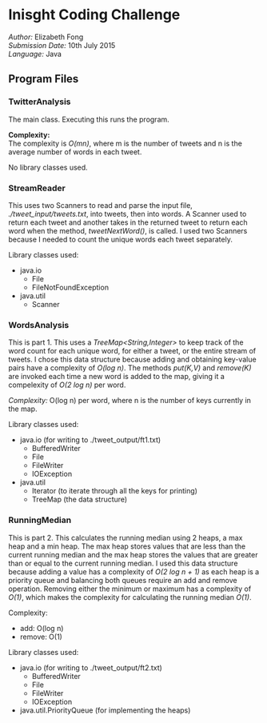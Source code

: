 # Inisght Coding Challenge   
_Author:_ Elizabeth Fong   
_Submission Date:_ 10th July 2015   
_Language:_ Java   

## Program Files   
### TwitterAnalysis   
The main class. Executing this runs the program.   

__Complexity:__   
The complexity is _O(mn)_, where m is the number of tweets and n is the average number of words in each tweet.   

No library classes used.   

### StreamReader   
This uses two Scanners to read and parse the input file, _./tweet_input/tweets.txt_, into tweets, then into words. A Scanner used to return each tweet and another takes in the returned tweet to return each word when the method, _tweetNextWord()_, is called. I used two Scanners because I needed to count the unique words each tweet separately.     

Library classes used:   
* java.io   
   * File
   * FileNotFoundException
* java.util
   * Scanner

### WordsAnalysis   
This is part 1. This uses a _TreeMap<String,Integer>_ to keep track of the word count for each unique word, for either a tweet, or the entire stream of tweets. I chose this data structure because adding and obtaining key-value pairs have a complexity of _O(log n)_. The methods _put(K,V)_ and _remove(K)_ are invoked each time a new word is added to the map, giving it a compelexity of _O(2 log n)_ per word.   

_Complexity:_ O(log n) per word, where n is the number of keys currently in the map.   

Library classes used:
* java.io (for writing to ./tweet_output/ft1.txt)
   * BufferedWriter
   * File
   * FileWriter
   * IOException
* java.util
   * Iterator (to iterate through all the keys for printing)
   * TreeMap (the data structure)

### RunningMedian   
This is part 2. This calculates the running median using 2 heaps, a max heap and a min heap. The max heap stores values that are less than the current running median and the max heap stores the values that are greater than or equal to the current running median. I used this data structure because adding a value has a complexity of _O(2 log n + 1)_ as each heap is a priority queue and balancing both queues require an add and remove operation. Removing either the minimum or maximum has a complexity of _O(1)_, which makes the complexity for calculating the running median _O(1)_.   

Complexity:   
* add: O(log n)
* remove: O(1)   

Library classes used:   
* java.io (for writing to ./tweet_output/ft2.txt)
   * BufferedWriter
   * File
   * FileWriter
   * IOException
* java.util.PriorityQueue (for implementing the heaps)   